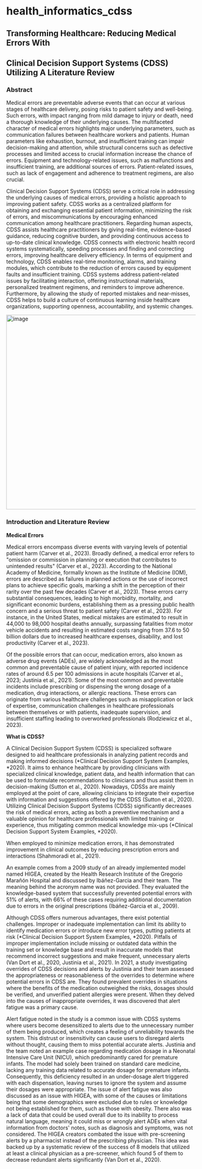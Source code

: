 # health_informatics_cdss

## Transforming Healthcare: Reducing Medical Errors With

## Clinical Decision Support Systems (****CDSS****) Utilizing A Literature Review

### Abstract

Medical errors are preventable adverse events that can occur at various stages of healthcare delivery, posing risks to patient safety and well-being. Such errors, with impact ranging from mild damage to injury or death, need a thorough knowledge of their underlying causes. The multifaceted character of medical errors highlights major underlying parameters, such as communication failures between healthcare workers and patients. Human parameters like exhaustion, burnout, and insufficient training can impair decision-making and attention, while structural concerns such as defective processes and limited access to crucial information increase the chance of errors. Equipment and technology-related issues, such as malfunctions and insufficient training, are additional sources of errors. Patient-related issues, such as lack of engagement and adherence to treatment regimens, are also crucial.

Clinical Decision Support Systems (CDSS) serve a critical role in addressing the underlying causes of medical errors, providing a holistic approach to improving patient safety. CDSS works as a centralized platform for obtaining and exchanging essential patient information, minimizing the risk of errors, and miscommunications by encouraging enhanced communication among healthcare practitioners. Regarding human aspects, CDSS assists healthcare practitioners by giving real-time, evidence-based guidance, reducing cognitive burden, and providing continuous access to up-to-date clinical knowledge. CDSS connects with electronic health record systems systematically, speeding processes and finding and correcting errors, improving healthcare delivery efficiency. In terms of equipment and technology, CDSS enables real-time monitoring, alarms, and training modules, which contribute to the reduction of errors caused by equipment faults and insufficient training. CDSS systems address patient-related issues by facilitating interaction, offering instructional materials, personalized treatment regimens, and reminders to improve adherence. Furthermore, by allowing the study of reported mistakes and near-misses, CDSS helps to build a culture of continuous learning inside healthcare organizations, supporting openness, accountability, and systemic changes.

<img width="517" alt="image" src="https://github.com/aashi1sethiya/health_informatics_cdss/assets/127284223/d18203d3-3325-4287-a649-780a86823da1">


### Introduction and Literature Review 

**Medical Errors**

Medical errors encompass diverse events with varying levels of potential patient harm (Carver et al., 2023). Broadly defined, a medical error refers to "omission or commission in planning or execution that contributes to unintended results" (Carver et al., 2023). According to the National Academy of Medicine, formally known as the Institute of Medicine (IOM), errors are described as failures in planned actions or the use of incorrect plans to achieve specific goals, marking a shift in the perception of their rarity over the past few decades (Carver et al., 2023). These errors carry substantial consequences, leading to high morbidity, mortality, and significant economic burdens, establishing them as a pressing public health concern and a serious threat to patient safety (Carver et al., 2023). For instance, in the United States, medical mistakes are estimated to result in 44,000 to 98,000 hospital deaths annually, surpassing fatalities from motor vehicle accidents and resulting in estimated costs ranging from 37.6 to 50 billion dollars due to increased healthcare expenses, disability, and lost productivity (Carver et al., 2023).

Of the possible errors that can occur, medication errors, also known as adverse drug events (ADEs), are widely acknowledged as the most common and preventable cause of patient injury, with reported incidence rates of around 6.5 per 100 admissions in acute hospitals (Carver et al., 2023; Justinia et al., 2021). Some of the most common and preventable incidents include prescribing or dispensing the wrong dosage of a medication, drug interactions, or allergic reactions. These errors can originate from various healthcare challenges such as misapplication or lack of expertise, communication challenges in healthcare professionals between themselves or with patients, inadequate supervision, and insufficient staffing leading to overworked professionals (Rodziewicz et al., 2023). 

**What is CDSS?**

A Clinical Decision Support System (CDSS) is specialized software designed to aid healthcare professionals in analyzing patient records and making informed decisions (*Clinical Decision Support System Examples, *2020). It aims to enhance healthcare by providing clinicians with specialized clinical knowledge, patient data, and health information that can be used to formulate recommendations to clinicians and thus assist them in decision-making (Sutton et al., 2020). Nowadays, CDSSs are mainly employed at the point of care, allowing clinicians to integrate their expertise with information and suggestions offered by the CDSS (Sutton et al., 2020). Utilizing Clinical Decision Support Systems (CDSS) significantly decreases the risk of medical errors, acting as both a preventive mechanism and a valuable opinion for healthcare professionals with limited training or experience, thus mitigating common medical knowledge mix-ups (*Clinical Decision Support System Examples, *2020).

 When employed to minimize medication errors, it has demonstrated improvement in clinical outcomes by reducing prescription errors and interactions (Shahmoradi et al., 2021).  

An example comes from a 2009 study of an already implemented model named HIGEA, created by the Health Research Institute of the Gregorio Marañón Hospital and discussed by Ibáñez-Garcia and their team. The meaning behind the acronym name was not provided. They evaluated the knowledge-based system that successfully prevented potential errors with 51% of alerts, with 66% of these cases requiring additional documentation due to errors in the original prescriptions (Ibáñez-Garcia et al., 2009).

Although CDSS offers numerous advantages, there exist potential challenges. Improper or inadequate implementation can limit its ability to identify medication errors or introduce new error types, putting patients at risk (*Clinical Decision Support System Examples, *2020). Pitfalls of improper implementation include missing or outdated data within the training set or knowledge base and result in inaccurate models that recommend incorrect suggestions and make frequent, unnecessary alerts (Van Dort et al., 2020,  Justinia et al., 2021). In 2021, a study investigating overrides of CDSS decisions and alerts by Justinia and their team assessed the appropriateness or reasonableness of the overrides to determine where potential errors in CDSS are. They found prevalent overrides in situations where the benefits of the medication outweighed the risks, dosages should be verified, and unverified patient allergies were present. When they delved into the causes of inappropriate overrides, it was discovered that alert fatigue was a primary cause.

Alert fatigue noted in the study is a common issue with CDSS systems where users become desensitized to alerts due to the unnecessary number of them being produced, which creates a feeling of unreliability towards the system. This distrust or insensitivity can cause users to disregard alerts without thought, causing them to miss potential accurate alerts. Justinia and the team noted an example case regarding medication dosage in a Neonatal Intensive Care Unit (NICU), which predominantly cared for premature infants. The model had solely been trained on standard care medicine, lacking any training data related to accurate dosage for premature infants. Consequently, this deficiency resulted in an under-dosage alert triggered with each dispensation, leaving nurses to ignore the system and assume their dosages were appropriate. The issue of alert fatigue was also discussed as an issue with HIGEA, with some of the causes or limitations being that some demographics were excluded due to rules or knowledge not being established for them, such as those with obesity. There also was a lack of data that could be used overall due to its inability to process natural language, meaning it could miss or wrongly alert ADEs when vital information from doctors' notes, such as diagnosis and symptoms, was not considered. The HIGEA creators combated the issue with pre-screening alerts by a pharmacist instead of the prescribing physician. This idea was backed up by a systematic review of the success of 8 models that utilized at least a clinical physician as a pre-screener, which found 5 of them to decrease redundant alerts significantly (Van Dort et al., 2020). 

